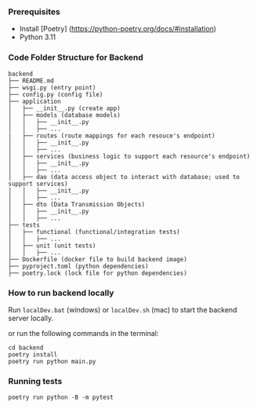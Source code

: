 ### Prerequisites

- Install [Poetry] (https://python-poetry.org/docs/#installation)
- Python 3.11

### Code Folder Structure for Backend

```
backend
├── README.md
├── wsgi.py (entry point)
├── config.py (config file)
├── application
│   ├── __init__.py (create app)
│   ├── models (database models)
│   │   ├── __init__.py
│   │   ├── ...
|   ├── routes (route mappings for each resouce's endpoint)
│   │   ├── __init__.py
│   │   ├── ...
│   ├── services (business logic to support each resource's endpoint)
│   │   ├── __init__.py
│   │   ├── ...
│   ├── dao (data access object to interact with database; used to support services)
│   │   ├── __init__.py
│   │   ├── ...
│   ├── dto (Data Transmission Objects)
│   │   ├── __init__.py
│   │   ├── ...
├── tests
│   ├── functional (functional/integration tests)
│   │   ├── ...
│   ├── unit (unit tests)
│   │   ├── ...
├── Dockerfile (docker file to build backend image)
├── pyproject.toml (python dependencies)
├── poetry.lock (lock file for python dependencies)
```

### How to run backend locally

Run `localDev.bat` (windows) or `localDev.sh` (mac) to start the backend server locally.

or run the following commands in the terminal:

```
cd backend
poetry install
poetry run python main.py
```

### Running tests

```
poetry run python -B -m pytest
```